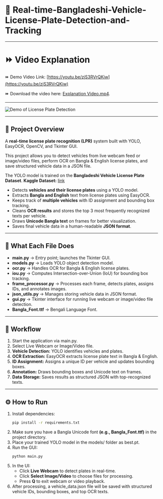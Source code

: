 # 🚗 Real-time-Bangladeshi-Vehicle-License-Plate-Detection-and-Tracking
---

# ⏩ Video Explanation

⏩ Demo Video Link: [https://youtu.be/zjS3RVrQKiw](https://youtu.be/zjS3RVrQKiw)

⏩ Download the video here: [Explanation Video.mp4](EXPLANATION.mp4).

---

![Demo of License Plate Detection](assets/demoo.gif)

---

## 🚀 Project Overview
A **real-time license plate recognition (LPR)** system built with YOLO, EasyOCR, OpenCV, and Tkinter GUI.

This project allows you to detect vehicles from live webcam feed or image/video files, perform OCR on Bangla & English license plates, and save structured vehicle data in a JSON file.

The YOLO model is trained on the **Bangladeshi Vehicle License Plate Dataset**. **Kaggle Dataset:** [link](https://www.kaggle.com/datasets/sifatkhan69/bangladeshi-vehicle-license-plate/data)

- Detects **vehicles and their license plates** using a YOLO model.
- Extracts **Bangla and English** text from license plates using EasyOCR.
- Keeps track of **multiple vehicles** with ID assignment and bounding box tracking.
- Cleans **OCR results** and stores the top 3 most frequently recognized texts per vehicle.
- Draws **Unicode Bangla text** on frames for better visualization.
- Saves final vehicle data in a human-readable **JSON format**.

---

## 🧠 What Each File Does

- **main.py** → Entry point; launches the Tkinter GUI.
- **models.py** → Loads YOLO object detection model.
- **ocr.py** → Handles OCR for Bangla & English license plates.
- **iou.py** → Computes Intersection-over-Union (IoU) for bounding box tracking.
- **frame_processor.py** → Processes each frame, detects plates, assigns IDs, and annotates images.
- **json_utils.py** → Manages storing vehicle data in JSON format.
- **gui.py** → Tkinter interface for running live webcam or image/video file detection.
- **Bangla_Font.ttf** → Bengali Language Font.

---

## 🔄 Workflow

1. Start the application via main.py.
2. Select Live Webcam or Image/Video file.
3. **Vehicle Detection:** YOLO identifies vehicles and plates.
4. **OCR Extraction:** EasyOCR extracts license plate text in Bangla & English.
5. **ID Assignment:** Assigns a unique ID per vehicle and updates bounding boxes.
6. **Annotation:** Draws bounding boxes and Unicode text on frames.
7. **Data Storage:** Saves results as structured JSON with top-recognized texts.

---

## ⚙️ How to Run

1. Install dependencies:
   ```bash
   pip install -r requirements.txt
2. Make sure you have a Bangla Unicode font **(e.g., Bangla_Font.ttf)** in the project directory.
3. Place your trained YOLO model in the models/ folder as best.pt.
4. Run the GUI:
   ```bash
   python main.py
5. In the UI:
   - Click **Live Webcam** to detect plates in real-time.
   - Click **Select Image/Video** to choose files for processing.
   - Press **Q** to exit webcam or video playback.
6. After processing, a vehicle_data.json file will be saved with structured vehicle IDs, bounding boxes, and top OCR texts.
